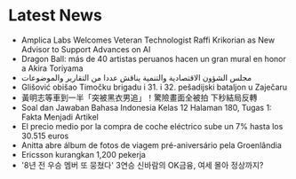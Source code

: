 # Latest News
-  Amplica Labs Welcomes Veteran Technologist Raffi Krikorian as New Advisor to Support Advances on AI
-  Dragon Ball: más de 40 artistas peruanos hacen un gran mural en honor a Akira Toriyama
-  مجلس الشؤون الاقتصادية والتنمية يناقش عددا من التقارير والموضوعات
-  Glišović obišao Timočku brigadu i 31. i 32. pešadijski bataljon u Zaječaru
-  黃明志等車到一半「突被黑衣男追」！驚險畫面全被拍 下秒結局反轉
-  Soal dan Jawaban Bahasa Indonesia Kelas 12 Halaman 180, Tugas 1: Fakta Menjadi Artikel
-  El precio medio por la compra de coche eléctrico sube un 7% hasta los 30.515 euros
-  Anitta abre álbum de fotos de viagem pré-aniversário pela Groenlândia
-  Ericsson kurangkan 1,200 pekerja
-  '8년 전 우승 멤버 또 뭉쳤다' 3연승 신바람의 OK금융, 여세 몰아 정상까지?
